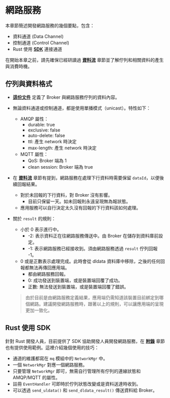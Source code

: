# 網路服務

本章節簡述開發網路服務的幾個要點，包含：

- 資料通道 (Data Channel)
- 控制通道 (Control Channel)
- Rust 使用 [**SDK**](https://crates.io/crates/sylvia-iot-sdk) 連接通道

在開始本章之前，請先確保已經研讀過 [**資料流**](../arch/flow.md) 章節並了解佇列和相關資料的產生與消費時機。

## 佇列與資料格式

- [**這份文件**](https://github.com/woofdogtw/sylvia-iot-core/blob/main/sylvia-iot-broker/doc/message.md#between-broker-and-network) 定義了 Broker 與網路服務佇列的資料內容。
- 無論資料通道或控制通道，都是使用單播模式（unicast）。特性如下：
    - AMQP 屬性：
        - durable: true
        - exclusive: false
        - auto-delete: false
        - ttl: 產生 network 時決定
        - max-length: 產生 network 時決定
    - MQTT 屬性：
        - QoS: Broker 端為 1
        - clean session: Broker 端為 true
- 在 [**資料流**](../arch/flow.md) 章節有提到，網路服務在處理下行資料時需要保留 `dataId`，以便後續回報結果。
    - 對於未回報的下行資料，對 Broker 沒有影響。
        - 目前只保留一天。如未回報則永遠呈現無為報狀態。
    - 應用服務可以自行決定太久沒有回報的下行資料該如何處理。
- 關於 `result` 的規則：
    - 小於 0 表示進行中。
        - -2: 表示資料正在往網路服務傳送中。由 Broker 在儲存到資料庫前設定。
        - -1: 表示網路服務已經接收到。須由網路服務透過 `result` 佇列回報 -1。
    - 0 或是正數表示處理完成。此時會從 dldata 資料庫中移除，之後的任何回報都無法再傳回應用端。
        - 都由網路服務回報。
        - 0: 成功發送到裝置端，或是裝置端回覆了成功。
        - 正數: 無法發送到裝置端，或是裝置端回覆了錯誤。

    > 由於目前是由網路服務定義結果，應用端仍需知道該裝置目前綁定到哪個網路。建議開發網路服務時，跟著以上的規則，可以讓應用端的呈現更加一致化。

## Rust 使用 SDK

針對 Rust 開發人員，目前提供了 SDK 協助開發人員開發網路服務，在 [**附錄**](../appendex/repo.md) 章節也有提供使用範例。這裡介紹幾個使用的技巧：

- 通道的維護都寫在 `mq` 模組中的 `NetworkMgr` 中。
- 一個 `NetworkMgr` 對應一個網路服務。
- 只要管理 `NetworkMgr` 即可，無需自行管理所有佇列的連線狀態和 AMQP/MQTT 的屬性。
- 註冊 `EventHandler` 可即時於佇列狀態改變或是資料送達時收到。
- 可以透過 `send_uldata()` 和 `send_dldata_result()` 傳送資料給 Broker。
